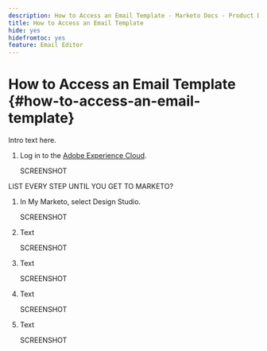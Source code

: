 ```yaml
---
description: How to Access an Email Template - Marketo Docs - Product Documentation
title: How to Access an Email Template
hide: yes
hidefromtoc: yes
feature: Email Editor
---
```

# How to Access an Email Template {#how-to-access-an-email-template}

Intro text here.

1. Log in to the [Adobe Experience Cloud](https://experiencecloud.adobe.com/).

   SCREENSHOT

LIST EVERY STEP UNTIL YOU GET TO MARKETO?

1. In My Marketo, select Design Studio.

   SCREENSHOT

1. Text

   SCREENSHOT

1. Text

   SCREENSHOT

1. Text

   SCREENSHOT

1. Text

   SCREENSHOT
